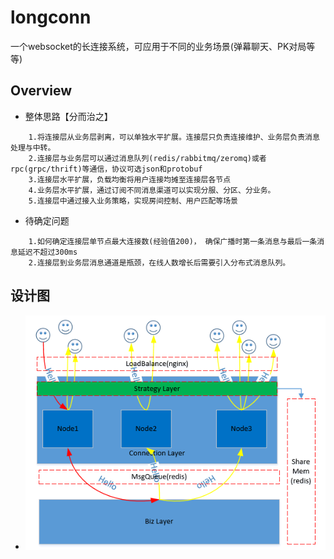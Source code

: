 # longconn
一个websocket的长连接系统，可应用于不同的业务场景(弹幕聊天、PK对局等等)

Overview
------------
* 整体思路【分而治之】
```shell
    1.将连接层从业务层剥离，可以单独水平扩展。连接层只负责连接维护、业务层负责消息处理与中转。
    2.连接层与业务层可以通过消息队列(redis/rabbitmq/zeromq)或者rpc(grpc/thrift)等通信，协议可选json和protobuf
    3.连接层水平扩展，负载均衡将用户连接均摊至连接层各节点
    4.业务层水平扩展，通过订阅不同消息渠道可以实现分服、分区、分业务。
    5.连接层中通过接入业务策略，实现房间控制、用户匹配等场景
```
* 待确定问题
```shell
    1.如何确定连接层单节点最大连接数(经验值200)， 确保广播时第一条消息与最后一条消息延迟不超过300ms
    2.连接层到业务层消息通道是瓶颈，在线人数增长后需要引入分布式消息队列。
```

设计图
------------

* ![总体架构](https://github.com/dragonflylxp/longconn/blob/master/arch.png)
